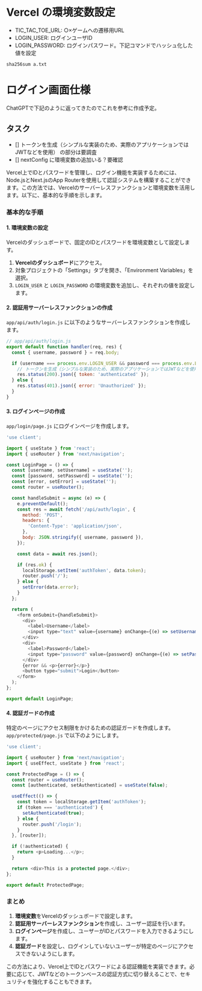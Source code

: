 # Vercel の環境変数設定

- TIC_TAC_TOE_URL: ○×ゲームへの遷移用URL
- LOGIN_USER: ログインユーザID
- LOGIN_PASSWORD: ログインパスワード。下記コマンドでハッシュ化した値を設定

```
sha256sum a.txt
```
# ログイン画面仕様

ChatGPTで下記のように返ってきたのでこれを参考に作成予定。

## タスク
- [] トークンを生成（シンプルな実装のため、実際のアプリケーションではJWTなどを使用） の部分は要調査
- [] nextConfig に環境変数の追加いる？要確認

Vercel上でIDとパスワードを管理し、ログイン機能を実装するためには、Node.jsとNext.jsのApp Routerを使用して認証システムを構築することができます。この方法では、Vercelのサーバーレスファンクションと環境変数を活用します。以下に、基本的な手順を示します。

### 基本的な手順

#### 1. 環境変数の設定

Vercelのダッシュボードで、固定のIDとパスワードを環境変数として設定します。

1. **Vercelのダッシュボード**にアクセス。
2. 対象プロジェクトの「Settings」タブを開き、「Environment Variables」を選択。
3. `LOGIN_USER` と `LOGIN_PASSWORD` の環境変数を追加し、それぞれの値を設定します。

#### 2. 認証用サーバーレスファンクションの作成

`app/api/auth/login.js` に以下のようなサーバーレスファンクションを作成します。

```javascript
// app/api/auth/login.js
export default function handler(req, res) {
  const { username, password } = req.body;

  if (username === process.env.LOGIN_USER && password === process.env.LOGIN_PASSWORD) {
    // トークンを生成（シンプルな実装のため、実際のアプリケーションではJWTなどを使用）
    res.status(200).json({ token: 'authenticated' });
  } else {
    res.status(401).json({ error: 'Unauthorized' });
  }
}
```

#### 3. ログインページの作成

`app/login/page.js` にログインページを作成します。

```javascript
'use client';

import { useState } from 'react';
import { useRouter } from 'next/navigation';

const LoginPage = () => {
  const [username, setUsername] = useState('');
  const [password, setPassword] = useState('');
  const [error, setError] = useState('');
  const router = useRouter();

  const handleSubmit = async (e) => {
    e.preventDefault();
    const res = await fetch('/api/auth/login', {
      method: 'POST',
      headers: {
        'Content-Type': 'application/json',
      },
      body: JSON.stringify({ username, password }),
    });

    const data = await res.json();

    if (res.ok) {
      localStorage.setItem('authToken', data.token);
      router.push('/');
    } else {
      setError(data.error);
    }
  };

  return (
    <form onSubmit={handleSubmit}>
      <div>
        <label>Username</label>
        <input type="text" value={username} onChange={(e) => setUsername(e.target.value)} required />
      </div>
      <div>
        <label>Password</label>
        <input type="password" value={password} onChange={(e) => setPassword(e.target.value)} required />
      </div>
      {error && <p>{error}</p>}
      <button type="submit">Login</button>
    </form>
  );
};

export default LoginPage;
```

#### 4. 認証ガードの作成

特定のページにアクセス制限をかけるための認証ガードを作成します。`app/protected/page.js` で以下のようにします。

```javascript
'use client';

import { useRouter } from 'next/navigation';
import { useEffect, useState } from 'react';

const ProtectedPage = () => {
  const router = useRouter();
  const [authenticated, setAuthenticated] = useState(false);

  useEffect(() => {
    const token = localStorage.getItem('authToken');
    if (token === 'authenticated') {
      setAuthenticated(true);
    } else {
      router.push('/login');
    }
  }, [router]);

  if (!authenticated) {
    return <p>Loading...</p>;
  }

  return <div>This is a protected page.</div>;
};

export default ProtectedPage;
```

### まとめ

1. **環境変数**をVercelのダッシュボードで設定します。
2. **認証用サーバーレスファンクション**を作成し、ユーザー認証を行います。
3. **ログインページ**を作成し、ユーザーがIDとパスワードを入力できるようにします。
4. **認証ガード**を設定し、ログインしていないユーザーが特定のページにアクセスできないようにします。

この方法により、Vercel上でIDとパスワードによる認証機能を実装できます。必要に応じて、JWTなどのトークンベースの認証方式に切り替えることで、セキュリティを強化することもできます。